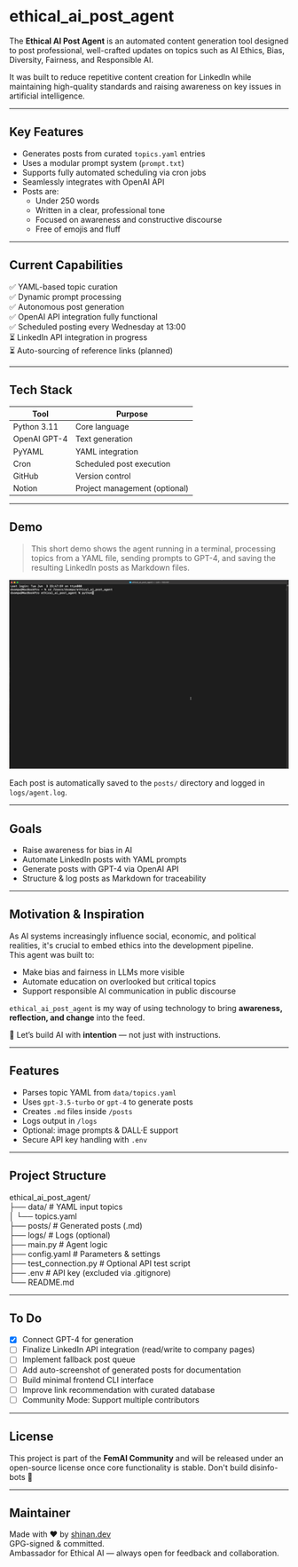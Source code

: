 # ethical_ai_post_agent

The **Ethical AI Post Agent** is an automated content generation tool designed to post professional, well-crafted updates on topics such as AI Ethics, Bias, Diversity, Fairness, and Responsible AI.

It was built to reduce repetitive content creation for LinkedIn while maintaining high-quality standards and raising awareness on key issues in artificial intelligence.

---

## Key Features

- Generates posts from curated `topics.yaml` entries
- Uses a modular prompt system (`prompt.txt`)
- Supports fully automated scheduling via cron jobs
- Seamlessly integrates with OpenAI API
- Posts are:
  - Under 250 words
  - Written in a clear, professional tone
  - Focused on awareness and constructive discourse
  - Free of emojis and fluff

---

## Current Capabilities

✅ YAML-based topic curation  
✅ Dynamic prompt processing  
✅ Autonomous post generation  
✅ OpenAI API integration fully functional  
✅ Scheduled posting every Wednesday at 13:00  
⏳ LinkedIn API integration in progress  
⏳ Auto-sourcing of reference links (planned)  

---

## Tech Stack


| Tool         | Purpose                          |
|--------------|----------------------------------|
| Python 3.11  | Core language                    |
| OpenAI GPT-4 | Text generation                  |
| PyYAML       | YAML integration                 |
| Cron         | Scheduled post execution         |
| GitHub       | Version control                  |
| Notion       | Project management (optional)    |

---

## Demo

> This short demo shows the agent running in a terminal, processing topics from a YAML file, sending prompts to GPT-4, and saving the resulting LinkedIn posts as Markdown files.

![Demo Animation](docs/demo.gif)

Each post is automatically saved to the `posts/` directory and logged in `logs/agent.log`.

---

## Goals
- Raise awareness for bias in AI
- Automate LinkedIn posts with YAML prompts
- Generate posts with GPT-4 via OpenAI API
- Structure & log posts as Markdown for traceability

---

## Motivation & Inspiration

As AI systems increasingly influence social, economic, and political realities, it's crucial to embed ethics into the development pipeline.  
This agent was built to:

- Make bias and fairness in LLMs more visible  
- Automate education on overlooked but critical topics  
- Support responsible AI communication in public discourse

`ethical_ai_post_agent` is my way of using technology to bring **awareness, reflection, and change** into the feed.

🧠 Let’s build AI with **intention** — not just with instructions.

---
## Features
- Parses topic YAML from `data/topics.yaml`
- Uses `gpt-3.5-turbo` or `gpt-4` to generate posts
- Creates `.md` files inside `/posts`
- Logs output in `/logs`
- Optional: image prompts & DALL·E support
- Secure API key handling with `.env`

---

## Project Structure

ethical_ai_post_agent/  
├── data/                  # YAML input topics  
│   └── topics.yaml  
├── posts/                 # Generated posts (.md)  
├── logs/                  # Logs (optional)  
├── main.py                # Agent logic  
├── config.yaml            # Parameters & settings  
├── test_connection.py     # Optional API test script  
├── .env                   # API key (excluded via .gitignore)  
└── README.md

---

## To Do
- [x] Connect GPT-4 for generation
- [ ] Finalize LinkedIn API integration (read/write to company pages)
- [ ] Implement fallback post queue
- [ ] Add auto-screenshot of generated posts for documentation
- [ ] Build minimal frontend CLI interface
- [ ] Improve link recommendation with curated database
- [ ] Community Mode: Support multiple contributors

---

## License

This project is part of the **FemAI Community** and will be released under an open-source license once core functionality is stable.
Don't build disinfo-bots 🙏

---

## Maintainer

Made with ❤️ by [shinan.dev](https://github.com/shinanDev)  
GPG-signed & committed.  
Ambassador for Ethical AI — always open for feedback and collaboration.
